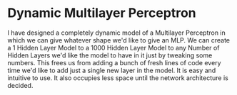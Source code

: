 # Dynamic Multilayer Perceptron

I have designed a completely dynamic model of a Multilayer Perceptron in which we can give whatever shape we'd like to give an MLP. We can create a 1 Hidden Layer Model to a 1000 Hidden Layer Model to any Number of Hidden Layers we'd like the model to have in it just by tweaking some numbers. This frees us from adding a bunch of fresh lines of code every time we'd like to add just a single new layer in the model. It is easy and intuitive to use. It also occupies less space until the network architecture is decided.
